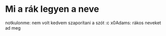 # Mi a rák legyen a neve

notkulonme: nem volt kedvem szaporítani a szót :c
x0Adams: rákos neveket ad meg
